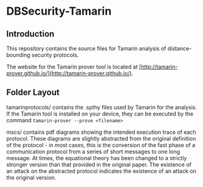 # DBSecurity-Tamarin

## Introduction

This repository contains the source files for Tamarin analysis of distance-
bounding security protocols.

The website for the Tamarin prover tool is located at [http://tamarin-prover.github.io/](http://tamarin-prover.github.io/).

## Folder Layout

tamarinprotocols/ contains the .spthy files used by Tamarin for the analysis.
If the Tamarin tool is installed on your device, they can be executed by the command
```tamarin-prover --prove <filename>```

mscs/ contains pdf diagrams showing the intended
execution trace of each protocol. These diagrams are slightly abstracted
from the original definition of the protocol - in most cases, this is
the conversion of the fast phase of a communication protocol from a series
of short messages to one long message. At times, the equational theory
has been changed to a strictly stronger version than that provided in the
original paper. The existence of an attack on the abstracted protocol
indicates the existence of an attack on the original version.